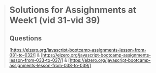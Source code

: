 > # Solutions for Assighnments at Week1 (vid 31-vid 39)
>
> ## Questions
>
> [https://elzero.org/javascript-bootcamp-assignments-lesson-from-031-to-032/] & [https://elzero.org/javascript-bootcamp-assignments-lesson-from-033-to-037/] & [https://elzero.org/javascript-bootcamp-assignments-lesson-from-038-to-039/]
